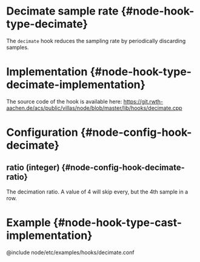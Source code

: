 # Decimate sample rate {#node-hook-type-decimate}

The `decimate` hook reduces the sampling rate by periodically discarding samples.

# Implementation {#node-hook-type-decimate-implementation}

The source code of the hook is available here:
https://git.rwth-aachen.de/acs/public/villas/node/blob/master/lib/hooks/decimate.cpp

# Configuration {#node-config-hook-decimate}

## ratio (integer) {#node-config-hook-decimate-ratio}

The decimation ratio. A value of 4 will skip every, but the 4th sample in a row.

# Example {#node-hook-type-cast-implementation}

@include node/etc/examples/hooks/decimate.conf
